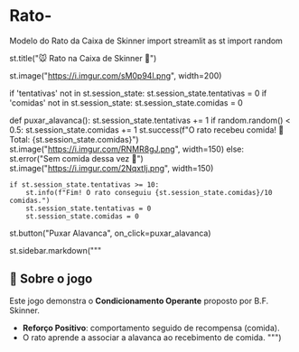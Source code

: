 # Rato-
Modelo do Rato da Caixa de Skinner 
import streamlit as st
import random

st.title("🐭 Rato na Caixa de Skinner 🧀")

st.image("https://i.imgur.com/sM0p94l.png", width=200)

if 'tentativas' not in st.session_state:
    st.session_state.tentativas = 0
if 'comidas' not in st.session_state:
    st.session_state.comidas = 0

def puxar_alavanca():
    st.session_state.tentativas += 1
    if random.random() < 0.5:
        st.session_state.comidas += 1
        st.success(f"O rato recebeu comida! 🧀 Total: {st.session_state.comidas}")
        st.image("https://i.imgur.com/RNMR8gJ.png", width=150)
    else:
        st.error("Sem comida dessa vez 🚫")
        st.image("https://i.imgur.com/2NqxtIj.png", width=150)

    if st.session_state.tentativas >= 10:
        st.info(f"Fim! O rato conseguiu {st.session_state.comidas}/10 comidas.")
        st.session_state.tentativas = 0
        st.session_state.comidas = 0

st.button("Puxar Alavanca", on_click=puxar_alavanca)

st.sidebar.markdown("""
## 📖 Sobre o jogo
Este jogo demonstra o **Condicionamento Operante** proposto por B.F. Skinner.

- **Reforço Positivo**: comportamento seguido de recompensa (comida).
- O rato aprende a associar a alavanca ao recebimento de comida.
""")
